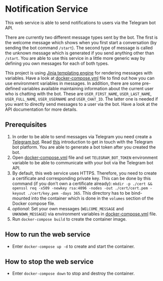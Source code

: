 # Notification Service

This web service is able to send notifications to users via the Telegram bot API.

There are currently two different message types sent by the bot. The first is the welcome message which shows when you
first start a conversation (by sending the bot command `/start`). The second type of message is called the unknown
message which is generated if you send anything other than `/start`. You are able to use this service in a little
more generic way by defining you own messages for each of both types.

This project is using [Jinja templating engine](https://palletsprojects.com/p/jinja/) for rendering messages with
variables. Have a look at [docker-compose.yml](docker-compose.yml) file to find out how you can use environment
variables in messages.
In addition, there are some pre-defined variables available maintaining information about the current user who is
chatting with the bot. These are `USER_FIRST_NAME`, `USER_LAST_NAME`, `USER_FULL_NAME`, `USER_USERNAME` and
`USER_CHAT_ID`. The latter one is needed if you want to directly send messages to a user via the bot.
Have a look at the API documentation for more details.

## Prerequisites

1) In order to be able to send messages via Telegram you need create a
[Telegram bot](https://telegram.org/blog/bot-revolution).
Read [this](https://core.telegram.org/bots) introduction to get in touch with the Telegram bot platform.
You are able to generate a bot token after you created the bot.
2) Open [docker-compose.yml](docker-compose.yml) file and set `TELEGRAM_BOT_TOKEN` environment variable to be able to
   communicate with your bot via the Telegram bot API.
3) By default, this web service uses HTTPS. Therefore, you need to create a certificate and corresponding private key.
   This can be done by this command (if you don't own a certificate already):
   `mkdir -p ./cert && openssl req -x509 -newkey rsa:4096 -nodes -out ./cert/cert.pem -keyout ./cert/key.pem -days 365`.
   This directory has to be bind-mounted into the container which is done in the `volumes` section of the Docker compose
   file.
4) *optional:* Set your own messages (`WELCOME_MESSAGE` and `UNKNOWN_MESSAGE`) via environment variables in
   [docker-compose.yml](docker-compose.yml) file.
5) Run `docker-compose build` to create the container image.

## How to run the web service

 * Enter `docker-compose up -d` to create and start the container.

## How to stop the web service

 * Enter `docker-compose down` to stop and destroy the container.